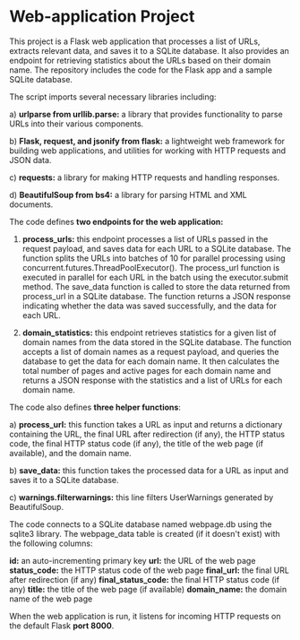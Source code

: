 # Web-application Project
 This project is a Flask web application that processes a list of URLs, extracts relevant data, and saves it to a SQLite database. It also provides an endpoint for retrieving statistics about the URLs based on their domain name. The repository includes the code for the Flask app and a sample SQLite database.

The script imports several necessary libraries including:

a) **urlparse from urllib.parse:** a library that provides functionality to parse URLs into their various components.

b) **Flask, request, and jsonify from flask:** a lightweight web framework for building web applications, and utilities for working with HTTP requests and JSON data.

c) **requests:** a library for making HTTP requests and handling responses.

d) **BeautifulSoup from bs4:** a library for parsing HTML and XML documents.

The code defines **two endpoints for the web application:**

1) **process_urls:** this endpoint processes a list of URLs passed in the request payload, and saves data for each URL to a SQLite database. The function splits the URLs into batches of 10 for parallel processing using concurrent.futures.ThreadPoolExecutor(). The process_url function is executed in parallel for each URL in the batch using the executor.submit method. The save_data function is called to store the data returned from process_url in a SQLite database. The function returns a JSON response indicating whether the data was saved successfully, and the data for each URL.

2) **domain_statistics:** this endpoint retrieves statistics for a given list of domain names from the data stored in the SQLite database. The function accepts a list of domain names as a request payload, and queries the database to get the data for each domain name. It then calculates the total number of pages and active pages for each domain name and returns a JSON response with the statistics and a list of URLs for each domain name.

The code also defines **three helper functions**:

a) **process_url:** this function takes a URL as input and returns a dictionary containing the URL, the final URL after redirection (if any), the HTTP status code, the final HTTP status code (if any), the title of the web page (if available), and the domain name.

b) **save_data:** this function takes the processed data for a URL as input and saves it to a SQLite database.

c) **warnings.filterwarnings:** this line filters UserWarnings generated by BeautifulSoup.

The code connects to a SQLite database named webpage.db using the sqlite3 library. The webpage_data table is created (if it doesn't exist) with the following columns:

**id:** an auto-incrementing primary key
**url:** the URL of the web page
**status_code:** the HTTP status code of the web page
**final_url:** the final URL after redirection (if any)
**final_status_code:** the final HTTP status code (if any)
**title:** the title of the web page (if available)
**domain_name:** the domain name of the web page

When the web application is run, it listens for incoming HTTP requests on the default Flask **port 8000**.
